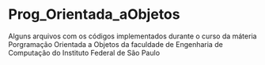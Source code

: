 # Prog_Orientada_aObjetos

Alguns arquivos com os códigos implementados durante o curso da máteria Porgramação Orientada a Objetos 
da faculdade de Engenharia de Computação do Instituto Federal de São Paulo
